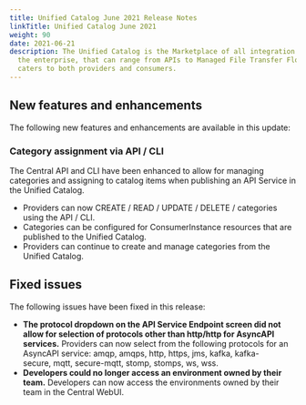 ```yaml
---
title: Unified Catalog June 2021 Release Notes
linkTitle: Unified Catalog June 2021
weight: 90
date: 2021-06-21
description: The Unified Catalog is the Marketplace of all integration assets in
  the enterprise, that can range from APIs to Managed File Transfer Flows, and
  caters to both providers and consumers.
---
```

## New features and enhancements

The following new features and enhancements are available in this update:

### Category assignment via API / CLI

The Central API and CLI have been enhanced to allow for managing categories and assigning to catalog items when publishing an API Service in the Unified Catalog.

* Providers can now CREATE / READ / UPDATE / DELETE / categories using the API / CLI.
* Categories can be configured for ConsumerInstance resources that are published to the Unified Catalog.
* Providers can continue to create and manage categories from the Unified Catalog.

## Fixed issues

The following issues have been fixed in this release:

* **The protocol dropdown on the API Service Endpoint screen did not allow for selection of protocols other than http/http for AsyncAPI services.** Providers can now select from the following protocols for an AsyncAPI service: amqp, amqps, http, https, jms, kafka, kafka-secure, mqtt, secure-mqtt, stomp, stomps, ws, wss.
* **Developers could no longer access an environment owned by their team.** Developers can now access the environments owned by their team in the Central WebUI.
